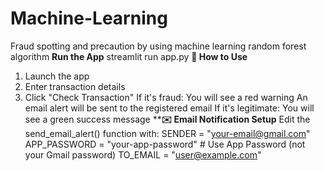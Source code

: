 # Machine-Learning
Fraud spotting and precaution by using machine learning random forest algorithm
**Run the App**
      streamlit run app.py
**🧪 How to Use**
1. Launch the app
2. Enter transaction details 
3. Click "Check Transaction"
       If it's fraud:
          You will see a red warning
       An email alert will be sent to the registered email
       If it's legitimate:
           You will see a green success message
****✉️ Email Notification Setup**
Edit the send_email_alert() function with:
SENDER = "your-email@gmail.com"
APP_PASSWORD = "your-app-password"  # Use App Password (not your Gmail password)
TO_EMAIL = "user@example.com"

